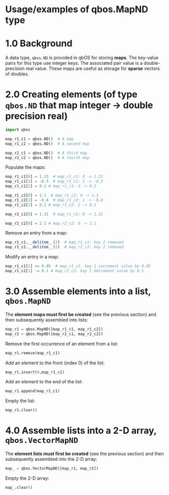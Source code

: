 # Usage/examples of qbos.MapND type

# 1.0 Background

A data type, `qbos.ND` is provided in qbOS for storing **maps**.  The key-value pairs for this type use integer keys.  The associated pair value is a double-precision real value.   These maps are useful as storage for **sparse** vectors of doubles.

# 2.0 Creating elements (of type `qbos.ND` that map integer → double precision real)

```python
import qbos

map_r1_c1 = qbos.ND()  # A map
map_r1_c2 = qbos.ND()  # A second map

map_r2_c1 = qbos.ND()  # A third map
map_r2_c2 = qbos.ND()  # A fourth map
```

Populate the maps:

```python
map_r1_c1[0] = 1.23  # map_r1_c1: 0 -> 1.23
map_r1_c1[1] = -0.5  # map_r1_c1: 1 -> -0.5
map_r1_c1[2] = 0.2 # map_r1_c1: 2 -> 0.2

map_r1_c2[0] = 1.1  # map_r1_c2: 0 -> 1.1
map_r1_c2[1] = -0.8  # map_r1_c2: 1 -> -0.8
map_r1_c2[2] = 0.1 # map_r1_c2: 2 -> 0.1

map_r2_c1[0] = 1.31  # map_r1_c1: 0 -> 1.31

map_r2_c2[0] = 2.1 # map_r2_c2: 0 -> 2.1
```

Remove an entry from a map:

```python
map_r1_c1.__delitem__(2)  # map_r1_c1: key 2 removed
map_r1_c2.__delitem__(2)  # map_r1_c2: key 2 removed
```

Modify an entry in a map:

```python
map_r1_c1[1] += 0.05  # map_r1_c1: key 1 increment value by 0.05
map_r1_c2[1] -= 0.1 # map_r1_c2: key 1 decrement value by 0.1
```

# 3.0 Assemble elements into a list, `qbos.MapND`

The **element maps must first be created** (see the previous section) and then subsequently assembled into lists:

```python
map_r1 = qbos.MapND([map_r1_c1, map_r1_c2])
map_r2 = qbos.MapND([map_r2_c1, map_r2_c2])
```

Remove the first occurrence of an element from a list:

```python
map_r1.remove(map_r1_c1)
```

Add an element to the front (index 0) of the list:

```python
map_r1.insert(0,map_r1_c1)
```

Add an element to the end of the list:

```python
map_r1.append(map_r1_c1)
```

Empty the list:

```python
map_r1.clear()
```

# 4.0 Assemble lists into a 2-D array, `qbos.VectorMapND`

The **element lists must first be created** (see the previous section) and then subsequently assembled into the 2-D array:

```python
map_ = qbos.VectorMapND([map_r1, map_r2])
```

Empty the 2-D array:

```python
map_.clear()
```